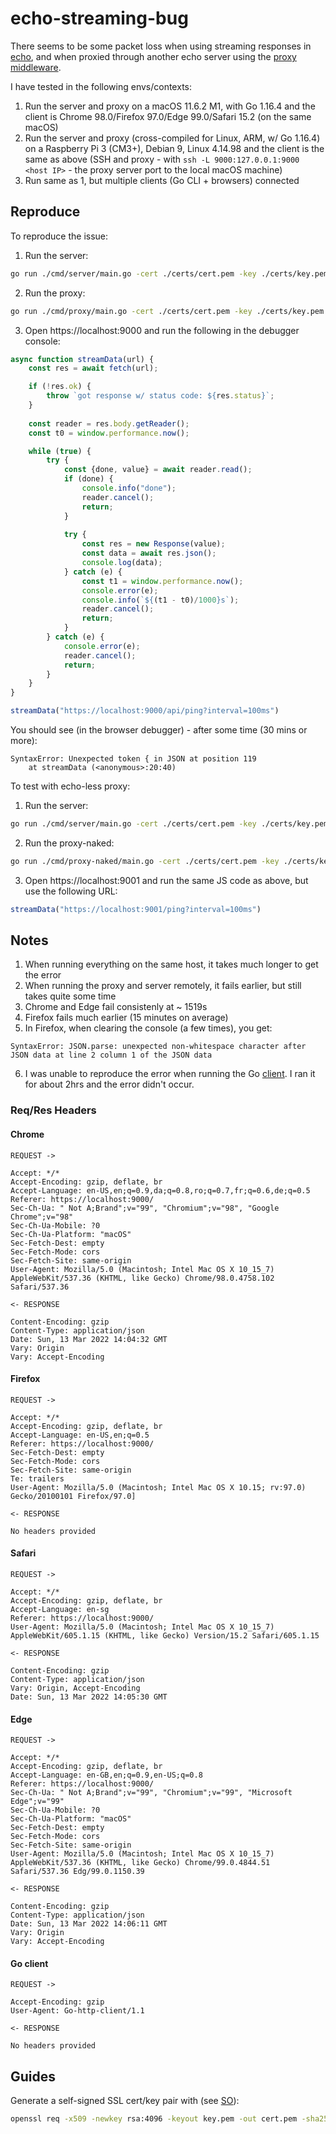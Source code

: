 # echo-streaming-bug
There seems to be some packet loss when using streaming responses in [echo](https://echo.labstack.com/), and when proxied through another echo server using the [proxy middleware](https://echo.labstack.com/middleware/proxy/).

I have tested in the following envs/contexts:
1. Run the server and proxy on a macOS 11.6.2 M1, with Go 1.16.4 and the client is Chrome 98.0/Firefox 97.0/Edge 99.0/Safari 15.2 (on the same macOS)
2. Run the server and proxy (cross-compiled for Linux, ARM, w/ Go 1.16.4) on a Raspberry Pi 3 (CM3+), Debian 9, Linux 4.14.98 and the client is the same as above (SSH and proxy - with `ssh -L 9000:127.0.0.1:9000 <host IP>` - the proxy server port to the local macOS machine)
3. Run same as 1, but multiple clients (Go CLI + browsers) connected

## Reproduce
To reproduce the issue:
1. Run the server:
```bash
go run ./cmd/server/main.go -cert ./certs/cert.pem -key ./certs/key.pem
```
2. Run the proxy:
```bash
go run ./cmd/proxy/main.go -cert ./certs/cert.pem -key ./certs/key.pem
```
3. Open https://localhost:9000 and run the following in the debugger console:
```js
async function streamData(url) {
    const res = await fetch(url);

    if (!res.ok) {
        throw `got response w/ status code: ${res.status}`;
    }
    
    const reader = res.body.getReader();
    const t0 = window.performance.now();

    while (true) {
        try {
            const {done, value} = await reader.read();
            if (done) {
                console.info("done");
                reader.cancel();
                return;
            }
    
            try {
                const res = new Response(value);
                const data = await res.json();
                console.log(data);
            } catch (e) {
                const t1 = window.performance.now();
                console.error(e);
                console.info(`${(t1 - t0)/1000}s`);
                reader.cancel();
                return;
            }
        } catch (e) {
            console.error(e);
            reader.cancel();
            return;
        }
    }
}

streamData("https://localhost:9000/api/ping?interval=100ms")
```

You should see (in the browser debugger) - after some time (30 mins or more):
```
SyntaxError: Unexpected token { in JSON at position 119
    at streamData (<anonymous>:20:40)
```

To test with echo-less proxy:
1. Run the server:
```bash
go run ./cmd/server/main.go -cert ./certs/cert.pem -key ./certs/key.pem
```
2. Run the proxy-naked:
```bash
go run ./cmd/proxy-naked/main.go -cert ./certs/cert.pem -key ./certs/key.pem
```
3. Open https://localhost:9001 and run the same JS code as above, but use the following URL:
```js
streamData("https://localhost:9001/ping?interval=100ms")
```

## Notes
1. When running everything on the same host, it takes much longer to get the error
2. When running the proxy and server remotely, it fails earlier, but still takes quite some time
3. Chrome and Edge fail consistenly at ~ 1519s
4. Firefox fails much earlier (15 minutes on average)
5. In Firefox, when clearing the console (a few times), you get:
```
SyntaxError: JSON.parse: unexpected non-whitespace character after JSON data at line 2 column 1 of the JSON data
```
6. I was unable to reproduce the error when running the Go [client](./cmd/client/). I ran it for about 2hrs and the error didn't occur.

### Req/Res Headers

#### Chrome
```
REQUEST ->

Accept: */*
Accept-Encoding: gzip, deflate, br
Accept-Language: en-US,en;q=0.9,da;q=0.8,ro;q=0.7,fr;q=0.6,de;q=0.5
Referer: https://localhost:9000/
Sec-Ch-Ua: " Not A;Brand";v="99", "Chromium";v="98", "Google Chrome";v="98"
Sec-Ch-Ua-Mobile: ?0
Sec-Ch-Ua-Platform: "macOS"
Sec-Fetch-Dest: empty
Sec-Fetch-Mode: cors
Sec-Fetch-Site: same-origin
User-Agent: Mozilla/5.0 (Macintosh; Intel Mac OS X 10_15_7) AppleWebKit/537.36 (KHTML, like Gecko) Chrome/98.0.4758.102 Safari/537.36

<- RESPONSE

Content-Encoding: gzip
Content-Type: application/json
Date: Sun, 13 Mar 2022 14:04:32 GMT
Vary: Origin
Vary: Accept-Encoding
```

#### Firefox
```
REQUEST ->

Accept: */*
Accept-Encoding: gzip, deflate, br
Accept-Language: en-US,en;q=0.5
Referer: https://localhost:9000/
Sec-Fetch-Dest: empty
Sec-Fetch-Mode: cors
Sec-Fetch-Site: same-origin
Te: trailers
User-Agent: Mozilla/5.0 (Macintosh; Intel Mac OS X 10.15; rv:97.0) Gecko/20100101 Firefox/97.0]

<- RESPONSE

No headers provided
```

#### Safari
```
REQUEST ->

Accept: */*
Accept-Encoding: gzip, deflate, br
Accept-Language: en-sg
Referer: https://localhost:9000/
User-Agent: Mozilla/5.0 (Macintosh; Intel Mac OS X 10_15_7) AppleWebKit/605.1.15 (KHTML, like Gecko) Version/15.2 Safari/605.1.15

<- RESPONSE

Content-Encoding: gzip
Content-Type: application/json
Vary: Origin, Accept-Encoding
Date: Sun, 13 Mar 2022 14:05:30 GMT
```

#### Edge
```
REQUEST ->

Accept: */*
Accept-Encoding: gzip, deflate, br
Accept-Language: en-GB,en;q=0.9,en-US;q=0.8
Referer: https://localhost:9000/
Sec-Ch-Ua: " Not A;Brand";v="99", "Chromium";v="99", "Microsoft Edge";v="99"
Sec-Ch-Ua-Mobile: ?0
Sec-Ch-Ua-Platform: "macOS"
Sec-Fetch-Dest: empty
Sec-Fetch-Mode: cors
Sec-Fetch-Site: same-origin
User-Agent: Mozilla/5.0 (Macintosh; Intel Mac OS X 10_15_7) AppleWebKit/537.36 (KHTML, like Gecko) Chrome/99.0.4844.51 Safari/537.36 Edg/99.0.1150.39

<- RESPONSE

Content-Encoding: gzip
Content-Type: application/json
Date: Sun, 13 Mar 2022 14:06:11 GMT
Vary: Origin
Vary: Accept-Encoding
```

#### Go client
```
REQUEST ->

Accept-Encoding: gzip
User-Agent: Go-http-client/1.1

<- RESPONSE

No headers provided
```

## Guides
Generate a self-signed SSL cert/key pair with (see [SO](https://stackoverflow.com/a/10176685/1092007)):
```bash
openssl req -x509 -newkey rsa:4096 -keyout key.pem -out cert.pem -sha256 -days 365 -nodes -subj '/CN=localhost'
```
